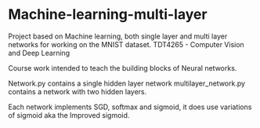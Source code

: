 # Machine-learning-multi-layer
Project based on Machine learning, both single layer and multi layer networks for working on the MNIST dataset. TDT4265 - Computer Vision and Deep Learning

Course work intended to teach the building blocks of Neural networks. 

Network.py contains a single hidden layer network 
multilayer_network.py contains a network with two hidden layers. 

Each network implements SGD, softmax and sigmoid, it does use variations of sigmoid aka the Improved sigmoid. 


